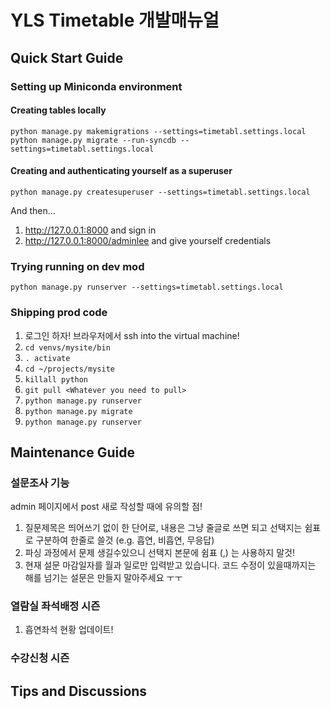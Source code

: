 # YLS Timetable 개발매뉴얼

## Quick Start Guide

### Setting up Miniconda environment


#### Creating tables locally
```
python manage.py makemigrations --settings=timetabl.settings.local
python manage.py migrate --run-syncdb --settings=timetabl.settings.local
```

#### Creating and authenticating yourself as a superuser
```
python manage.py createsuperuser --settings=timetabl.settings.local
```
And then...

1. http://127.0.0.1:8000 and sign in
1. http://127.0.0.1:8000/adminlee and give yourself credentials


### Trying running on dev mod

```python manage.py runserver --settings=timetabl.settings.local```

### Shipping prod code
1. 로그인 하자! 브라우저에서 ssh into the virtual machine!
1. ```cd venvs/mysite/bin```
1. ```. activate```
1. ```cd ~/projects/mysite```
1. ```killall python```
1. ```git pull <Whatever you need to pull>```
1. ```python manage.py runserver```
1. ```python manage.py migrate```
1. ```python manage.py runserver```
## Maintenance Guide  

### 설문조사 기능

admin 페이지에서 post 새로 작성할 때에 유의할 점! 
1. 질문제목은 띄어쓰기 없이 한 단어로, 내용은 그냥 줄글로 쓰면 되고 선택지는 쉼표로 구분하여 한줄로 쓸것 (e.g. 흡연, 비흡연, 무응답)
1. 파싱 과정에서 문제 생길수있으니 선택지 본문에 쉼표 (,) 는 사용하지 말것! 
1. 현재 설문 마감일자를 월과 일로만 입력받고 있습니다. 코드 수정이 있을때까지는 해를 넘기는 설문은 만들지 말아주세요 ㅜㅜ

### 열람실 좌석배정 시즌
1. 흡연좌석 현황 업데이트!

### 수강신청 시즌

## Tips and Discussions

